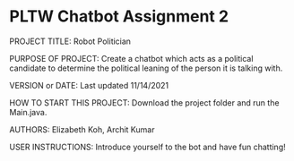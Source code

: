 # PLTW Chatbot Assignment 2

PROJECT TITLE: Robot Politician

PURPOSE OF PROJECT: Create a chatbot which acts as a political candidate to determine the political leaning of the person it is talking with.

VERSION or DATE: Last updated 11/14/2021

HOW TO START THIS PROJECT: Download the project folder and run the Main.java.

AUTHORS: Elizabeth Koh, Archit Kumar

USER INSTRUCTIONS: Introduce yourself to the bot and have fun chatting!
